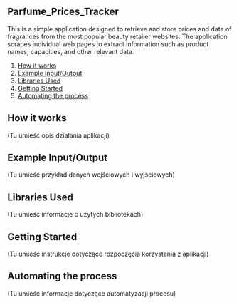 ## Parfume_Prices_Tracker
This is a simple application designed to retrieve and store prices and data of fragrances from the most popular beauty retailer websites. The application scrapes individual web pages to extract information such as product names, capacities, and other relevant data.

1. [How it works](#how-it-works)
2. [Example Input/Output](#example-inputoutput)
3. [Libraries Used](#libraries-used)
4. [Getting Started](#getting-started)
5. [Automating the process](#automating-the-process)

## How it works
(Tu umieść opis działania aplikacji)

## Example Input/Output
(Tu umieść przykład danych wejściowych i wyjściowych)

## Libraries Used
(Tu umieść informacje o użytych bibliotekach)

## Getting Started
(Tu umieść instrukcje dotyczące rozpoczęcia korzystania z aplikacji)

## Automating the process
(Tu umieść informacje dotyczące automatyzacji procesu)
